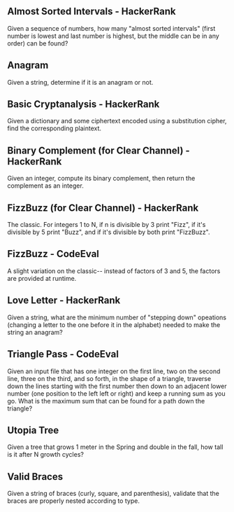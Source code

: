 Almost Sorted Intervals - HackerRank
------------------------------------
Given a sequence of numbers, how many "almost sorted intervals" (first number is lowest and last number is highest, but
the middle can be in any order) can be found?

Anagram
-------
Given a string, determine if it is an anagram or not.

Basic Cryptanalysis - HackerRank
--------------------------------
Given a dictionary and some ciphertext encoded using a substitution cipher, find the corresponding plaintext.

Binary Complement (for Clear Channel) - HackerRank
----------------------------------------------
Given an integer, compute its binary complement, then return the complement as an integer.

FizzBuzz (for Clear Channel) - HackerRank
-------------------------------------
The classic.  For integers 1 to N, if n is divisible by 3 print "Fizz", if it's divisible by 5 print "Buzz", and if it's
divisible by both print "FizzBuzz".

FizzBuzz - CodeEval
-------------------
A slight variation on the classic-- instead of factors of 3 and 5, the factors are provided at runtime.

Love Letter - HackerRank
------------------------
Given a string, what are the minimum number of "stepping down" opeations (changing a letter to the one before it in
the alphabet) needed to make the string an anagram?

Triangle Pass - CodeEval
------------------------
Given an input file that has one integer on the first line, two on the second line, three on the third, and so
forth, in the shape of a triangle, traverse down the lines starting with the first number then down to an adjacent lower
number (one position to the left left or right) and keep a running sum as you go.  What is the maximum sum that can be
found for a path down the triangle?

Utopia Tree
-----------
Given a tree that grows 1 meter in the Spring and double in the fall, how tall is it after N growth cycles?

Valid Braces
------------
Given a string of braces (curly, square, and parenthesis), validate that the braces are properly nested according to type.
